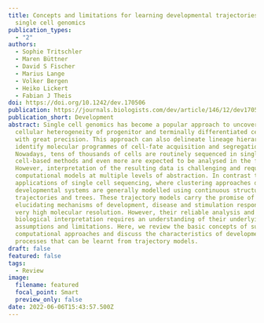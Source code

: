 ```yaml
---
title: Concepts and limitations for learning developmental trajectories from
  single cell genomics
publication_types:
  - "2"
authors:
  - Sophie Tritschler
  - Maren Büttner
  - David S Fischer
  - Marius Lange
  - Volker Bergen
  - Heiko Lickert
  - Fabian J Theis
doi: https://doi.org/10.1242/dev.170506
publication: https://journals.biologists.com/dev/article/146/12/dev170506/19458/Concepts-and-limitations-for-learning
publication_short: Development
abstract: Single cell genomics has become a popular approach to uncover the
  cellular heterogeneity of progenitor and terminally differentiated cell types
  with great precision. This approach can also delineate lineage hierarchies and
  identify molecular programmes of cell-fate acquisition and segregation.
  Nowadays, tens of thousands of cells are routinely sequenced in single
  cell-based methods and even more are expected to be analysed in the future.
  However, interpretation of the resulting data is challenging and requires
  computational models at multiple levels of abstraction. In contrast to other
  applications of single cell sequencing, where clustering approaches dominate,
  developmental systems are generally modelled using continuous structures,
  trajectories and trees. These trajectory models carry the promise of
  elucidating mechanisms of development, disease and stimulation response at
  very high molecular resolution. However, their reliable analysis and
  biological interpretation requires an understanding of their underlying
  assumptions and limitations. Here, we review the basic concepts of such
  computational approaches and discuss the characteristics of developmental
  processes that can be learnt from trajectory models.
draft: false
featured: false
tags:
  - Review
image:
  filename: featured
  focal_point: Smart
  preview_only: false
date: 2022-06-06T15:43:57.500Z
---
```

